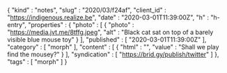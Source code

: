 {
  "kind" : "notes",
  "slug" : "2020/03/f24af",
  "client_id" : "https://indigenous.realize.be",
  "date" : "2020-03-01T11:39:00Z",
  "h" : "h-entry",
  "properties" : {
    "photo" : [ {
      "photo" : "https://media.jvt.me/8tffg.jpeg",
      "alt" : "Black cat sat on top of a barely visible blue mouse toy"
    } ],
    "published" : [ "2020-03-01T11:39:00Z" ],
    "category" : [ "morph" ],
    "content" : [ {
      "html" : "",
      "value" : "Shall we play find the mousey?"
    } ],
    "syndication" : [ "https://brid.gy/publish/twitter" ]
  },
  "tags" : [ "morph" ]
}
